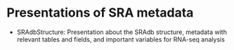 # Presentations of SRA metadata
- SRAdbStructure: Presentation about the SRAdb structure, metadata with relevant tables and fields, and important variables for RNA-seq analysis

